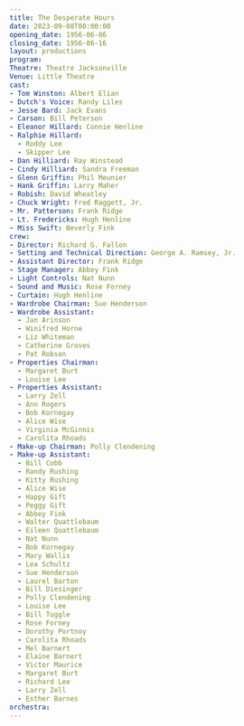 ```yaml
---
title: The Desperate Hours
date: 2023-09-08T00:00:00
opening_date: 1956-06-06
closing_date: 1956-06-16
layout: productions
program:
Theatre: Theatre Jacksonville
Venue: Little Theatre
cast:
- Tom Winston: Albert Elian
- Dutch's Voice: Randy Liles
- Jesse Bard: Jack Evans
- Carson: Bill Peterson
- Eleanor Hillard: Connie Henline
- Ralphie Hillard:
  - Roddy Lee
  - Skipper Lee
- Dan Hilliard: Ray Winstead
- Cindy Hilliard: Sandra Freeman
- Glenn Griffin: Phil Meunier
- Hank Griffin: Larry Maher
- Robish: David Wheatley
- Chuck Wright: Fred Raggett, Jr.
- Mr. Patterson: Frank Ridge
- Lt. Fredericks: Hugh Henline
- Miss Swift: Beverly Fink
crew:
- Director: Richard G. Fallon
- Setting and Technical Direction: George A. Ramsey, Jr.
- Assistant Director: Frank Ridge
- Stage Manager: Abbey Fink
- Light Controls: Nat Nunn
- Sound and Music: Rose Forney
- Curtain: Hugh Henline
- Wardrobe Chairman: Sue Henderson
- Wardrobe Assistant:
  - Jan Arinson
  - Winifred Horne
  - Liz Whiteman
  - Catherine Groves
  - Pat Robson
- Properties Chairman:
  - Margaret Burt
  - Louise Lee
- Properties Assistant:
  - Larry Zell
  - Ann Rogers
  - Bob Kornegay
  - Alice Wise
  - Virginia McGinnis
  - Carolita Rhoads
- Make-up Chairman: Polly Clendening
- Make-up Assistant:
  - Bill Cobb
  - Randy Rushing
  - Kitty Rushing
  - Alice Wise
  - Happy Gift
  - Peggy Gift
  - Abbey Fink
  - Walter Quattlebaum
  - Eileen Quattlebaum
  - Nat Nunn
  - Bob Kornegay
  - Mary Wallis
  - Lea Schultz
  - Sue Henderson
  - Laurel Barton
  - Bill Diesinger
  - Polly Clendening
  - Louise Lee
  - Bill Tuggle
  - Rose Forney
  - Dorothy Portnoy
  - Carolita Rhoads
  - Mel Barnert
  - Elaine Barnert
  - Victor Maurice
  - Margaret Burt
  - Richard Lee
  - Larry Zell
  - Esther Barnes
orchestra:
---
```


